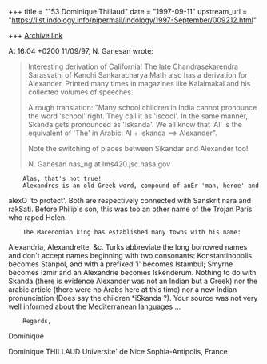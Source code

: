 +++
title = "153 Dominique.Thillaud"
date = "1997-09-11"
upstream_url = "https://list.indology.info/pipermail/indology/1997-September/009212.html"

+++
[Archive link](https://list.indology.info/pipermail/indology/1997-September/009212.html)

At 16:04 +0200 11/09/97, N. Ganesan wrote:
>Interesting derivation of California! The late Chandrasekarendra
>Sarasvathi of Kanchi Sankaracharya Math also has a derivation for
>Alexander. Printed many times in magazines like Kalaimakal
>and his collected volumes of speeches.
>
>A rough translation: "Many school children in India cannot pronounce
>the word 'school' right. They call it as 'iscool'. In the same manner,
>Skanda gets pronounced as 'Iskanda'. We all know that 'Al' is
>the equivalent of 'The' in Arabic. Al + Iskanda ==> Alexander".
>
>Note the switching of places between Sikandar and Alexander too!
>
>N. Ganesan
>nas_ng at lms420.jsc.nasa.gov

        Alas, that's not true!
        Alexandros is an old Greek word, compound of anEr 'man, heroe' and
alexO 'to protect'. Both are respectively connected with Sanskrit nara and
rakSati. Before Philip's son, this was too an other name of the Trojan
Paris who raped Helen.

        The Macedonian king has established many towns with his name:
Alexandria, Alexandrette, &c.
        Turks abbreviate the long borrowed names and don't accept names
beginning with two consonants: Konstantinopolis becomes Stanpol, and with a
prefixed 'i' becomes Istambul; Smyrne becomes Izmir and an Alexandrie
becomes Iskenderum.
        Nothing to do with Skanda (there is evidence Alexander was not an
Indian but a Greek) nor the arabic article (there were no Arabs here at
this time) nor a new Indian pronunciation (Does say the children *iSkanda
?). Your source was not very well informed about the Mediterranean
languages ...

        Regards,
Dominique

Dominique THILLAUD
Universite' de Nice Sophia-Antipolis, France



